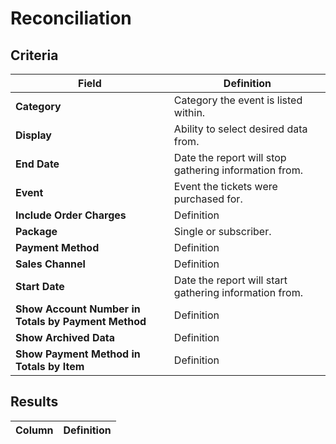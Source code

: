 # Reconciliation

## Criteria

| **Field** | **Definition** |
| --- | --- |
| **Category** | Category the event is listed within. |
| **Display** | Ability to select desired data from. |
| **End Date** | Date the report will stop gathering information from. |
| **Event** | Event the tickets were purchased for. |
| **Include Order Charges** | Definition |
| **Package** | Single or subscriber. |
| **Payment Method** | Definition |
| **Sales Channel** | Definition |
| **Start Date** | Date the report will start gathering information from. |
| **Show Account Number in Totals by Payment Method** | Definition |
| **Show Archived Data** | Definition |
| **Show Payment Method in Totals by Item** | Definition |

## Results

| **Column** | **Definition** |
| --- | --- |